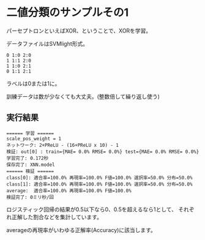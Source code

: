 二値分類のサンプルその1
=======================

パーセプトロンといえばXOR、ということで、XORを学習。

データファイルはSVMlight形式。

	0 1:0 2:0
	1 1:1 2:0
	1 1:0 2:1
	0 1:1 2:1

ラベルは0または1に。

訓練データは数が少なくても大丈夫。(整数倍して繰り返し使う)


実行結果
--------

	====== 学習 ======
	scale_pos_weight = 1
	ネットワーク: 2+PReLU - (16+PReLU x 10) - 1
	検証: out[0] : train={MAE= 0.0% RMSE= 0.0%} test={MAE= 0.0% RMSE= 0.0%}
	学習完了: 0.172秒
	保存完了: XNN.model
	====== 検証 ======
	class[0]: 適合率=100.0% 再現率=100.0% F値=100.0% 選択率=50.0% 分布=50.0%
	class[1]: 適合率=100.0% 再現率=100.0% F値=100.0% 選択率=50.0% 分布=50.0%
	average:  適合率=100.0% 再現率=100.0% F値=100.0%
	検証完了: 0ミリ秒/回

ロジスティック回帰の結果が0.5以下なら0、0.5を超えるなら1として、
それぞれ正解した割合などを集計しています。

averageの再現率がいわゆる正解率(Accuracy)に該当します。
